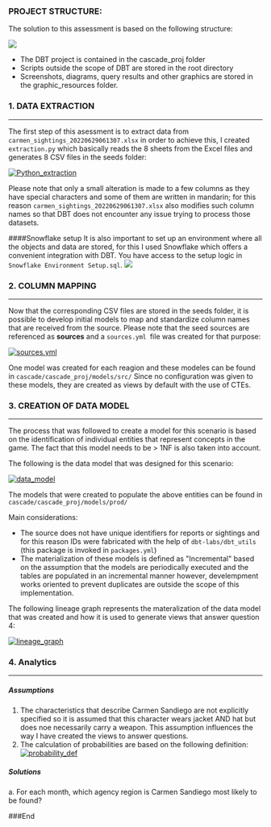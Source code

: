 ### PROJECT STRUCTURE:
The solution to this assessment is based on the following structure: 

[![](https://github.com/hlsd96/cascade/blob/c83b1af0eb5043b864be9515db88ef3351ba409e/graphic_resources/github.png)](https://github.com/hlsd96/cascade/blob/c83b1af0eb5043b864be9515db88ef3351ba409e/graphic_resources/github.png)

- The DBT project is contained in the cascade_proj folder
- Scripts outside the scope of DBT are stored in the root directory
- Screenshots, diagrams, query results and other graphics are stored in the graphic_resources folder.

### 1. DATA EXTRACTION
---

The first step of this asessment is to extract data from `carmen_sightings_20220629061307.xlsx` in order to achieve this, I created `extraction.py` which basically reads the 8 sheets from the Excel files and generates 8 CSV files in the seeds folder: 

[![Python_extraction](https://github.com/hlsd96/cascade/blob/2e7b1c155d7286dcbe7c3928394907f89d6ac9d9/graphic_resources/python.png "Python_extraction")](https://github.com/hlsd96/cascade/blob/2e7b1c155d7286dcbe7c3928394907f89d6ac9d9/graphic_resources/python.png "Python_extraction")

Please note that only a small alteration is made to a few columns as they have special characters and some of them are written in mandarin; for this reason `carmen_sightings_20220629061307.xlsx` also modifies such column names so that DBT does not encounter any issue trying to process those datasets. 

####Snowflake setup
It is also important to set up an environment where all the objects and data are stored, for this I used Snowflake which offers a convenient integration with DBT. You have access to the setup logic in `Snowflake Environment Setup.sql`.
[![](https://github.com/hlsd96/cascade/blob/2e7b1c155d7286dcbe7c3928394907f89d6ac9d9/graphic_resources/setup.png)](https://github.com/hlsd96/cascade/blob/2e7b1c155d7286dcbe7c3928394907f89d6ac9d9/graphic_resources/setup.png)

### 2. COLUMN MAPPING
---
Now that the corresponding CSV files are stored in the seeds folder, it is possible to develop initial models to map and standardize column names that are received from the source. 
Please note that the seed sources are referenced as **sources** and a `sources.yml `file was created for that purpose:

[![sources.yml](https://github.com/hlsd96/cascade/blob/50b89cb6c3d456783ca3964fa11ea05688babfb4/graphic_resources/sources.png)](https://github.com/hlsd96/cascade/blob/50b89cb6c3d456783ca3964fa11ea05688babfb4/graphic_resources/sources.png)

One model was created for each reagion and these modeles can be found in `cascade/cascade_proj/models/src/`
Since no configuration was given to these models, they are created as views by default with the use of CTEs. 


### 3. CREATION OF DATA MODEL
---
The process that was followed to create a model for this scenario is based on the identification of individual entities that represent concepts in the game. The fact that this model needs to be > 1NF is also taken into account.

The following is the data model that was designed for this scenario:

[![data_model](https://github.com/hlsd96/cascade/blob/31de8ff819fd88940c9aa5dd573050a81c107ad1/graphic_resources/ERD.png)](https://github.com/hlsd96/cascade/blob/31de8ff819fd88940c9aa5dd573050a81c107ad1/graphic_resources/ERD.png)

The models that were created to populate the above entities can be found in `cascade/cascade_proj/models/prod/` 

Main considerations: 

- The source does not have unique identifiers for reports or sightings and for this reason IDs were fabricated with the help of `dbt-labs/dbt_utils` (this package is invoked in `packages.yml`)
- The materialization of these models is defined as "Incremental" based on the assumption that the models are periodically executed and the tables are populated in an incremental manner however, develempment works oriented to prevent duplicates are outside the scope of this implementation. 

The following lineage graph represents the materalization of the data model that was created and how it is used to generate views that answer question 4: 

[![lineage_graph](https://github.com/hlsd96/cascade/blob/02c6b7afd5a5e422de57b8c8bece801fc535a0ba/graphic_resources/lineage_graph.png "lineage_graph")](https://github.com/hlsd96/cascade/blob/02c6b7afd5a5e422de57b8c8bece801fc535a0ba/graphic_resources/lineage_graph.png "lineage_graph")


### 4. Analytics
---
##### Assumptions
1. The characteristics that describe Carmen Sandiego are not explicitly specified so it is assumed that this character wears jacket AND hat but does noe necessarily carry a weapon. This assumption influences the way I have created the views to answer questions.
2. The calculation of probabilities are based on the following definition: 
[![probability_def](https://github.com/hlsd96/cascade/blob/02c6b7afd5a5e422de57b8c8bece801fc535a0ba/graphic_resources/probability_def.png "probability_def")](https://github.com/hlsd96/cascade/blob/02c6b7afd5a5e422de57b8c8bece801fc535a0ba/graphic_resources/probability_def.png "probability_def")


##### Solutions
a. For each month, which agency region is Carmen Sandiego most likely to be found?





###End